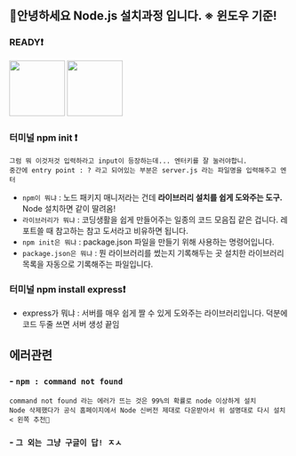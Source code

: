 ## 🙌안녕하세요 Node.js 설치과정 입니다. ※ 윈도우 기준!

### READY❗

<!-- <p align="center"> -->
<img src="https://upload.wikimedia.org/wikipedia/commons/thumb/d/d9/Node.js_logo.svg/2560px-Node.js_logo.svg.png" height="100">

  
<img src="https://upload.wikimedia.org/wikipedia/commons/thumb/9/9a/Visual_Studio_Code_1.35_icon.svg/1024px-Visual_Studio_Code_1.35_icon.svg.png" height="100">
</p>

### 터미널 npm init ❗

```
그럼 뭐 이것저것 입력하라고 input이 등장하는데... 엔터키를 잘 눌러야합니.
중간에 entry point : ? 라고 되어있는 부분은 server.js 라는 파일명을 입력해주고 엔터 
```
- `npm이 뭐냐` : 노드 패키지 매니저라는 건데 **라이브러리 설치를 쉽게 도와주는 도구.** Node 설치하면 같이 딸려옴! 
- `라이브러리가 뭐냐` : 코딩생활을 쉽게 만들어주는 일종의 코드 모음집 같은 겁니다. 레포트쓸 때 참고하는 참고 도서라고 비유하면 됩니다. 
- `npm init은 뭐냐` : package.json 파일을 만들기 위해 사용하는 명령어입니다. 
- `package.json은 뭐냐` : 뭔 라이브러리를 썼는지 기록해두는 곳 설치한 라이브러리 목록을 자동으로 기록해주는 파일입니다.

### 터미널 npm install express❗

- express가 뭐냐 : 서버를 매우 쉽게 짤 수 있게 도와주는 라이브러리입니다. 덕분에 코드 두줄 쓰면 서버 생성 끝임


## 에러관련

### - `npm : command not found`

```
command not found 라는 에러가 뜨는 것은 99%의 확률로 node 이상하게 설치
Node 삭제했다가 공식 홈페이지에서 Node 신버전 제대로 다운받아서 위 설명대로 다시 설치 < 왼쪽 추천🌟
```

### - `그 외는 그냥 구글이 답! ㅈㅅ`

